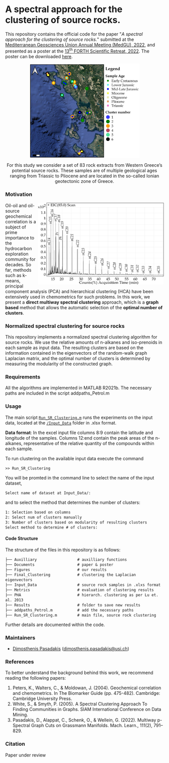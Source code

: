 # A spectral approach for the clustering of source rocks.

This repository contains the official code for the paper "*A spectral approach for the clustering of source rocks.*" submitted at the [Mediterranean Geosciences Union Annual Meeting (MedGU), 2022](https://www.medgu.org/), and presented as a poster at the [13<sup>th</sup> FORTH Scientific Retreat, 2022](https://www.forth.gr/13th-forth-retreat/index.html). The poster can be downloaded [here](Documents/Forth_Retreat_Poster.pdf).

<p align="center">
  <img align="middle" src="Figures/map_locations.jpeg" alt="Location of samples" width="350"/>
</p>
<center>
For this study we consider a set of 83 rock extracts from Western Greece’s potential source rocks. These samples are of multiple geological ages ranging from Triassic to Pliocene and are located in the so-called Ionian geotectonic zone of Greece.
</center>

### Motivation

<img align="right" src="Figures/Chromatograph.png" width="400" />

Oil-oil and oil-source geochemical correlation is a subject of prime importance to the hydrocarbon exploration community for decades. So far, methods such as k-means, principal component analysis (PCA) and hierarchical clustering (HCA) have been extensively used in chemometrics for such problems. In this work, we present a **direct multiway spectral clustering** approach, which is a **graph based** method that allows the automatic selection of the **optimal number of clusters**.


### Normalized spectral clustering for source rocks

This repository implements a normalized spectral clustering algorithm for source rocks. We use  the relative amounts of n-alkanes and iso-prenoids in each sample as input data. The 
resulting clusters are based on the information contained in the eigenvectors of the random-walk graph Laplacian matrix, and the optimal number of clusters is determined by measuring the modularity of the constructed graph.
  
### Requirements
All the algorithms are implemented in MATLAB R2021b. The necessary paths are included in the script addpaths_Petrol.m

### Usage

The main script [`Run_SR_Clustering.m`](Run_SR_Clustering.m) runs the experiments on the input data, located at the [`/Input_Data`](Input_Data/) folder in .xlsx format.

**Data format**: In the excel input file columns 8:9 contain the latitude and longitude of the samples. Columns 12:end contain the peak areas of the n-alkanes, representative of the relative quantity of the compounds within each sample.

To run clustering on the available input data execute the command
```
>> Run_SR_Clustering
```

You will be promted in the command line to select the name of the input dataset,
```
Select name of dataset at Input_Data/:
```

and to select the method that determines the number of clusters:
```
1: Selection based on columns 
2: Select num of clusters manually 
3: Number of clusters based on modularity of resulting clusters 
Select method to determine # of clusters:
```
#### Code Structure

The structure of the files in this repository is as follows:
```
├── Auxilliary                  # auxilliary functions
├── Documents                   # paper & poster
├── Figures                     # our results
├── Final_Clustering            # clustering the Laplacian eigenvectors
├── Input_Data                  # source rock samples in .xlxs format
├── Metrics                     # evaluation of clustering results
├── PHA                         # hierarch. clustering as per Lu et. al. 2013
├── Results                     # folder to save new results
├── addpaths_Petrol.m           # add the necessary paths
├── Run_SR_Clustering.m         # main file, source rock clustering
```

Further details are documented within the code.

<!-- ### Acknowledgements
 -->

### Maintainers
- [Dimosthenis Pasadakis](https://dmspas.github.io/) ([dimosthenis.pasadakis@usi.ch](mailto:dimosthenis.pasadakis@usi.ch))

### References
To better understand the background behind this work, we recommend reading the following papers:
1. Peters, K., Walters, C., & Moldowan, J. (2004). Geochemical correlation and chemometrics. In The Biomarker Guide (pp. 475-482). Cambridge: Cambridge University Press.
2. White, S., & Smyth, P. (2005). A Spectral Clustering Approach To Finding Communities in Graphs. SIAM International Conference on Data Mining.
3. Pasadakis, D., Alappat, C., Schenk, O., & Wellein, G. (2022). Multiway p-Spectral Graph Cuts on Grassmann Manifolds. Mach. Learn., 111(2), 791–829.


### Citation

Paper under review
<!-- ```

``` -->
